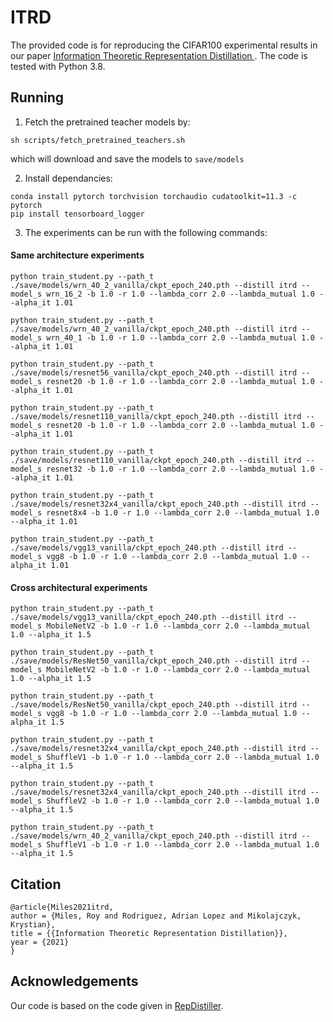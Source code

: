 # ITRD
The provided code is for reproducing the CIFAR100 experimental results in our paper [Information Theoretic Representation Distillation
](https://arxiv.org/abs/2112.00459). The code is tested with Python 3.8.

## Running

1. Fetch the pretrained teacher models by:

```
sh scripts/fetch_pretrained_teachers.sh
```
which will download and save the models to `save/models`

2. Install dependancies:
```
conda install pytorch torchvision torchaudio cudatoolkit=11.3 -c pytorch
pip install tensorboard_logger
```


3. The experiments can be run with the following commands:

#### Same architecture experiments
    python train_student.py --path_t ./save/models/wrn_40_2_vanilla/ckpt_epoch_240.pth --distill itrd --model_s wrn_16_2 -b 1.0 -r 1.0 --lambda_corr 2.0 --lambda_mutual 1.0 --alpha_it 1.01
    
    python train_student.py --path_t ./save/models/wrn_40_2_vanilla/ckpt_epoch_240.pth --distill itrd --model_s wrn_40_1 -b 1.0 -r 1.0 --lambda_corr 2.0 --lambda_mutual 1.0 --alpha_it 1.01
    ​
    python train_student.py --path_t ./save/models/resnet56_vanilla/ckpt_epoch_240.pth --distill itrd --model_s resnet20 -b 1.0 -r 1.0 --lambda_corr 2.0 --lambda_mutual 1.0 --alpha_it 1.01
    ​
    python train_student.py --path_t ./save/models/resnet110_vanilla/ckpt_epoch_240.pth --distill itrd --model_s resnet20 -b 1.0 -r 1.0 --lambda_corr 2.0 --lambda_mutual 1.0 --alpha_it 1.01
    ​
    python train_student.py --path_t ./save/models/resnet110_vanilla/ckpt_epoch_240.pth --distill itrd --model_s resnet32 -b 1.0 -r 1.0 --lambda_corr 2.0 --lambda_mutual 1.0 --alpha_it 1.01
    ​
    python train_student.py --path_t ./save/models/resnet32x4_vanilla/ckpt_epoch_240.pth --distill itrd --model_s resnet8x4 -b 1.0 -r 1.0 --lambda_corr 2.0 --lambda_mutual 1.0 --alpha_it 1.01
    ​
    python train_student.py --path_t ./save/models/vgg13_vanilla/ckpt_epoch_240.pth --distill itrd --model_s vgg8 -b 1.0 -r 1.0 --lambda_corr 2.0 --lambda_mutual 1.0 --alpha_it 1.01

#### Cross architectural experiments
    python train_student.py --path_t ./save/models/vgg13_vanilla/ckpt_epoch_240.pth --distill itrd --model_s MobileNetV2 -b 1.0 -r 1.0 --lambda_corr 2.0 --lambda_mutual 1.0 --alpha_it 1.5
    ​
    python train_student.py --path_t ./save/models/ResNet50_vanilla/ckpt_epoch_240.pth --distill itrd --model_s MobileNetV2 -b 1.0 -r 1.0 --lambda_corr 2.0 --lambda_mutual 1.0 --alpha_it 1.5
    ​
    python train_student.py --path_t ./save/models/ResNet50_vanilla/ckpt_epoch_240.pth --distill itrd --model_s vgg8 -b 1.0 -r 1.0 --lambda_corr 2.0 --lambda_mutual 1.0 --alpha_it 1.5
    ​
    python train_student.py --path_t ./save/models/resnet32x4_vanilla/ckpt_epoch_240.pth --distill itrd --model_s ShuffleV1 -b 1.0 -r 1.0 --lambda_corr 2.0 --lambda_mutual 1.0 --alpha_it 1.5
    ​
    python train_student.py --path_t ./save/models/resnet32x4_vanilla/ckpt_epoch_240.pth --distill itrd --model_s ShuffleV2 -b 1.0 -r 1.0 --lambda_corr 2.0 --lambda_mutual 1.0 --alpha_it 1.5
    ​
    python train_student.py --path_t ./save/models/wrn_40_2_vanilla/ckpt_epoch_240.pth --distill itrd --model_s ShuffleV1 -b 1.0 -r 1.0 --lambda_corr 2.0 --lambda_mutual 1.0  --alpha_it 1.5


## Citation
```
@article{Miles2021itrd,
author = {Miles, Roy and Rodriguez, Adrian Lopez and Mikolajczyk, Krystian},
title = {{Information Theoretic Representation Distillation}},
year = {2021}
}
```

## Acknowledgements
Our code is based on the code given in [RepDistiller](https://github.com/HobbitLong/RepDistiller).
